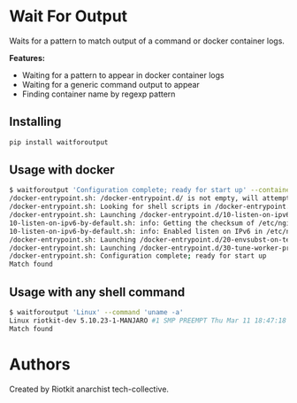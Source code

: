 Wait For Output
===============

Waits for a pattern to match output of a command or docker container logs.

**Features:**
- Waiting for a pattern to appear in docker container logs
- Waiting for a generic command output to appear
- Finding container name by regexp pattern

Installing
----------

```bash
pip install waitforoutput
```

Usage with docker
-----------------

```bash
$ waitforoutput 'Configuration complete; ready for start up' --container 'nginx_*' --timeout 5
/docker-entrypoint.sh: /docker-entrypoint.d/ is not empty, will attempt to perform configuration
/docker-entrypoint.sh: Looking for shell scripts in /docker-entrypoint.d/
/docker-entrypoint.sh: Launching /docker-entrypoint.d/10-listen-on-ipv6-by-default.sh
10-listen-on-ipv6-by-default.sh: info: Getting the checksum of /etc/nginx/conf.d/default.conf
10-listen-on-ipv6-by-default.sh: info: Enabled listen on IPv6 in /etc/nginx/conf.d/default.conf
/docker-entrypoint.sh: Launching /docker-entrypoint.d/20-envsubst-on-templates.sh
/docker-entrypoint.sh: Launching /docker-entrypoint.d/30-tune-worker-processes.sh
/docker-entrypoint.sh: Configuration complete; ready for start up
Match found
```

Usage with any shell command
----------------------------

```bash
$ waitforoutput 'Linux' --command 'uname -a'
Linux riotkit-dev 5.10.23-1-MANJARO #1 SMP PREEMPT Thu Mar 11 18:47:18 UTC 2021 x86_64 GNU/Linux
Match found
```

Authors
=======

Created by Riotkit anarchist tech-collective.
